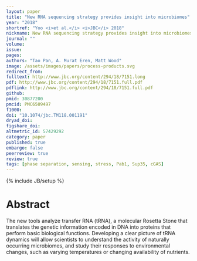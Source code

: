 ```yaml
---
layout: paper
title: "New RNA sequencing strategy provides insight into microbiomes"
year: "2018"
shortref: "Yoo <i>et al.</i> <i>JBC</i> 2018"
nickname: New RNA sequencing strategy provides insight into microbiomes
journal: ""
volume: 
issue: 
pages: 
authors: "Tao Pan, A. Murat Eren, Matt Wood"
image: /assets/images/papers/process-products.svg
redirect_from: 
fulltext: http://www.jbc.org/content/294/18/7151.long
pdf: http://www.jbc.org/content/294/18/7151.full.pdf
pdflink: http://www.jbc.org/content/294/18/7151.full.pdf
github: 
pmid: 30877200
pmcid: PMC6509497
f1000: 
doi: "10.1074/jbc.TM118.001191"
dryad_doi:
figshare_doi: 
altmetric_id: 57429292
category: paper
published: true
embargo: false
peerreview: true
review: true
tags: [phase separation, sensing, stress, Pab1, Sup35, cGAS]
---
```

{% include JB/setup %}

# Abstract 

The new tools analyze transfer RNA (tRNA), a molecular Rosetta Stone that translates the genetic information encoded in DNA into proteins that perform basic biological functions. Developing a clear picture of tRNA dynamics will allow scientists to understand the activity of naturally occurring microbiomes, and study their responses to environmental changes, such as varying temperatures or changing availability of nutrients.
